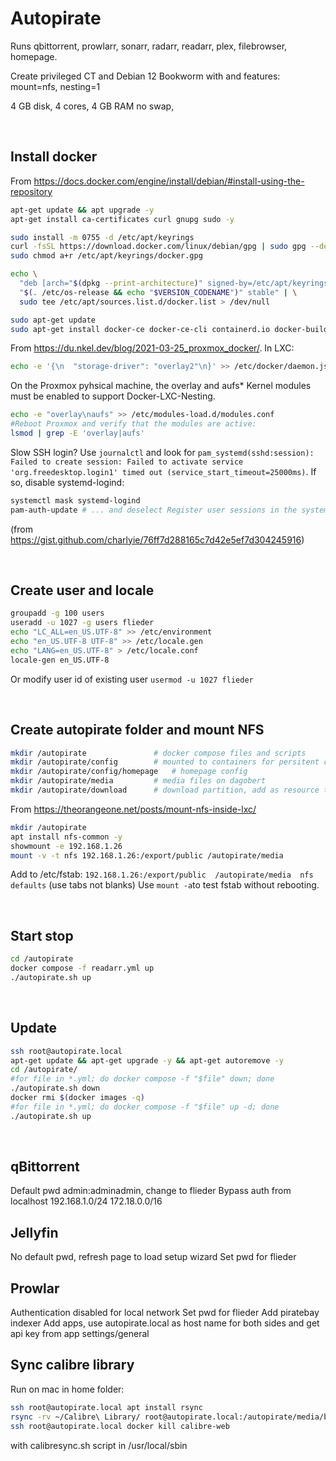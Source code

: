 
# Autopirate

Runs qbittorrent, prowlarr, sonarr, radarr, readarr, plex, filebrowser, homepage.

Create privileged CT and Debian 12 Bookworm with and features: mount=nfs, nesting=1

4 GB disk, 4 cores, 4 GB RAM no swap, 

</br>

## Install docker

From https://docs.docker.com/engine/install/debian/#install-using-the-repository

```bash
apt-get update && apt upgrade -y
apt-get install ca-certificates curl gnupg sudo -y

sudo install -m 0755 -d /etc/apt/keyrings
curl -fsSL https://download.docker.com/linux/debian/gpg | sudo gpg --dearmor -o /etc/apt/keyrings/docker.gpg
sudo chmod a+r /etc/apt/keyrings/docker.gpg

echo \
  "deb [arch="$(dpkg --print-architecture)" signed-by=/etc/apt/keyrings/docker.gpg] https://download.docker.com/linux/debian \
  "$(. /etc/os-release && echo "$VERSION_CODENAME")" stable" | \
  sudo tee /etc/apt/sources.list.d/docker.list > /dev/null

sudo apt-get update
sudo apt-get install docker-ce docker-ce-cli containerd.io docker-buildx-plugin docker-compose-plugin -y
````

From https://du.nkel.dev/blog/2021-03-25_proxmox_docker/. In LXC:

```bash
echo -e '{\n  "storage-driver": "overlay2"\n}' >> /etc/docker/daemon.json
```

On the Proxmox pyhsical machine, the overlay and aufs* Kernel modules must be enabled to support Docker-LXC-Nesting.

```bash
echo -e "overlay\naufs" >> /etc/modules-load.d/modules.conf
#Reboot Proxmox and verify that the modules are active:
lsmod | grep -E 'overlay|aufs'
```

Slow SSH login? Use ```journalctl``` and look for ```pam_systemd(sshd:session): Failed to create session: Failed to activate service 'org.freedesktop.login1' timed out (service_start_timeout=25000ms)```. If so, disable systemd-logind:

```bash
systemctl mask systemd-logind
pam-auth-update # ... and deselect Register user sessions in the systemd control group hierarchy
```

(from <https://gist.github.com/charlyie/76ff7d288165c7d42e5ef7d304245916>)

</br>

## Create user and locale

```bash
groupadd -g 100 users
useradd -u 1027 -g users flieder
echo "LC_ALL=en_US.UTF-8" >> /etc/environment
echo "en_US.UTF-8 UTF-8" >> /etc/locale.gen
echo "LANG=en_US.UTF-8" > /etc/locale.conf
locale-gen en_US.UTF-8
```

Or modify user id of existing user ```usermod -u 1027 flieder```

</br>

## Create autopirate folder and mount NFS

```bash
mkdir /autopirate               # docker compose files and scripts
mkdir /autopirate/config        # mounted to containers for persitent config
mkdir /autopirate/config/homepage   # homepage config
mkdir /autopirate/media         # media files on dagobert
mkdir /autopirate/download      # download partition, add as resource to LXC
```

From <https://theorangeone.net/posts/mount-nfs-inside-lxc/>

```bash
mkdir /autopirate
apt install nfs-common -y
showmount -e 192.168.1.26
mount -v -t nfs 192.168.1.26:/export/public /autopirate/media
```

Add to /etc/fstab: ```192.168.1.26:/export/public  /autopirate/media  nfs  defaults``` (use tabs not blanks)
Use ```mount -a```to test fstab without rebooting.

</br>

## Start stop

```bash
cd /autopirate
docker compose -f readarr.yml up
./autopirate.sh up
```

</br>

## Update

```bash
ssh root@autopirate.local
apt-get update && apt-get upgrade -y && apt-get autoremove -y
cd /autopirate/
#for file in *.yml; do docker compose -f "$file" down; done
./autopirate.sh down
docker rmi $(docker images -q)
#for file in *.yml; do docker compose -f "$file" up -d; done
./autopirate.sh up
```

<br>


## qBittorrent

Default pwd admin:adminadmin, change to flieder
Bypass auth from localhost
192.168.1.0/24
172.18.0.0/16

## Jellyfin

No default pwd, refresh page to load setup wizard
Set pwd for flieder

## Prowlar

Authentication disabled for local network
Set pwd for flieder
Add piratebay indexer
Add apps, use autopirate.local as host name for both sides and get api key from app settings/general





## Sync calibre library

Run on mac in home folder:

```bash
ssh root@autopirate.local apt install rsync
rsync -rv ~/Calibre\ Library/ root@autopirate.local:/autopirate/media/books/
ssh root@autopirate.local docker kill calibre-web
```

with calibresync.sh script in /usr/local/sbin
